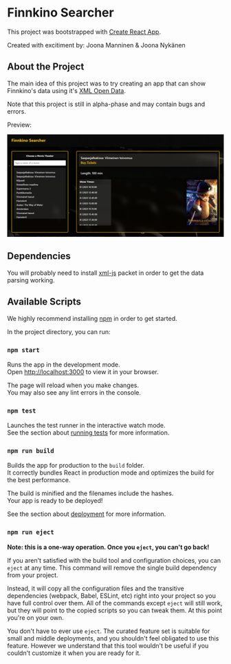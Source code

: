 # Finnkino Searcher

This project was bootstrapped with [Create React App](https://github.com/facebook/create-react-app).

Created with excitiment by: Joona Manninen & Joona Nykänen

## About the Project

The main idea of this project was to try creating an app that can show Finnkino's data using it's [XML Open Data](https://www.finnkino.fi/xml/).

Note that this project is still in alpha-phase and may contain bugs and errors.

Preview:

![Preview Image](https://raw.githubusercontent.com/joonanykanen/finnkino-searcher/master/public/site-alpha-preview.png)

## Dependencies

You will probably need to install [xml-js](https://www.npmjs.com/package/xml-js) packet in order to get the data parsing working.

## Available Scripts

We highly recommend installing [npm](https://nodejs.org/en/download/) in order to get started.

In the project directory, you can run:

### `npm start`

Runs the app in the development mode.\
Open [http://localhost:3000](http://localhost:3000) to view it in your browser.

The page will reload when you make changes.\
You may also see any lint errors in the console.

### `npm test`

Launches the test runner in the interactive watch mode.\
See the section about [running tests](https://facebook.github.io/create-react-app/docs/running-tests) for more information.

### `npm run build`

Builds the app for production to the `build` folder.\
It correctly bundles React in production mode and optimizes the build for the best performance.

The build is minified and the filenames include the hashes.\
Your app is ready to be deployed!

See the section about [deployment](https://facebook.github.io/create-react-app/docs/deployment) for more information.

### `npm run eject`

**Note: this is a one-way operation. Once you `eject`, you can't go back!**

If you aren't satisfied with the build tool and configuration choices, you can `eject` at any time. This command will remove the single build dependency from your project.

Instead, it will copy all the configuration files and the transitive dependencies (webpack, Babel, ESLint, etc) right into your project so you have full control over them. All of the commands except `eject` will still work, but they will point to the copied scripts so you can tweak them. At this point you're on your own.

You don't have to ever use `eject`. The curated feature set is suitable for small and middle deployments, and you shouldn't feel obligated to use this feature. However we understand that this tool wouldn't be useful if you couldn't customize it when you are ready for it.
